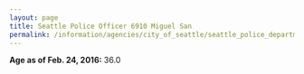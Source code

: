 ```yaml
---
layout: page
title: Seattle Police Officer 6910 Miguel San
permalink: /information/agencies/city_of_seattle/seattle_police_department/copbook/6910/
---
```


**Age as of Feb. 24, 2016:** 36.0

